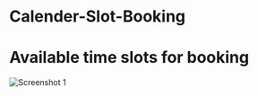 # Calender-Slot-Booking
# Available time slots for booking
![Screenshot 1](https://user-images.githubusercontent.com/54903209/82756714-77c46a80-9df9-11ea-8d47-de9d28ce7640.JPG)
